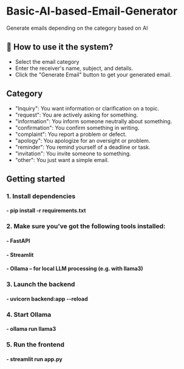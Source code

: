 # Basic-AI-based-Email-Generator
Generate emails depending on the category based on AI

## 📘 How to use it the system?

- Select the email category
- Enter the receiver's name, subject, and details.
- Click the "Generate Email" button to get your generated email.

## Category
- "Inquiry": You want information or clarification on a topic.
- "request": You are actively asking for something.
- "information": You inform someone neutrally about something.
- "confirmation": You confirm something in writing.
- "complaint": You report a problem or defect.
- "apology": You apologize for an oversight or problem.
- "reminder": You remind yourself of a deadline or task.
- "invitation": You invite someone to something.
- "other": You just want a simple email.
  

## Getting started

### 1. Install dependencies

  #### - pip install -r requirements.txt
    

### 2. Make sure you’ve got the following tools installed:

  #### - FastAPI

  #### - Streamlit

  #### - Ollama – for local LLM processing (e.g. with llama3)
    

### 3. Launch the backend

  #### - uvicorn backend:app --reload
    

### 4. Start Ollama

  #### - ollama run llama3
    

### 5. Run the frontend

  #### - streamlit run app.py
